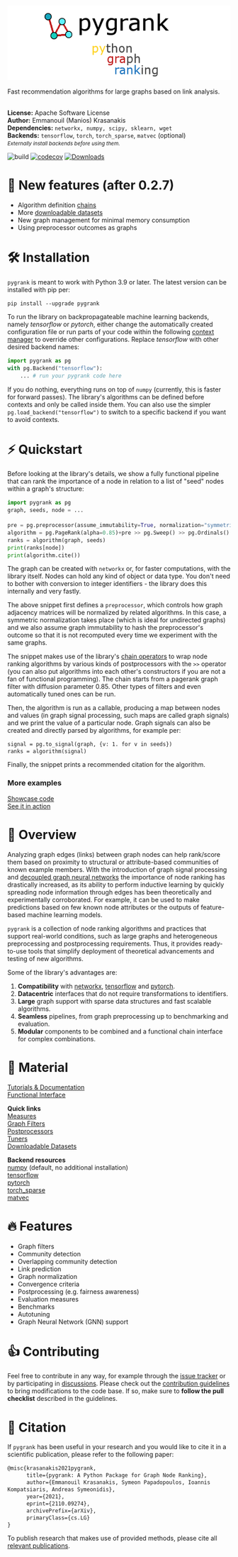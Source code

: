 ![pygrank](documentation/pygrank.png)

Fast recommendation algorithms for large graphs based on link analysis.
<br>
<br>

**License:** Apache Software License
<br>**Author:** Emmanouil (Manios) Krasanakis
<br>**Dependencies:** `networkx, numpy, scipy, sklearn, wget`
<br>**Backends:** `tensorflow`, `torch`, `torch_sparse`, `matvec` (optional)
<br><small>*Externally install backends before using them.*</small>

![build](https://github.com/MKLab-ITI/pygrank/actions/workflows/tests.yml/badge.svg)
[![codecov](https://codecov.io/gh/MKLab-ITI/pygrank/branch/master/graph/badge.svg?token=RYZOT4UY8Q)](https://codecov.io/gh/MKLab-ITI/pygrank)
[![Downloads](https://static.pepy.tech/personalized-badge/pygrank?period=total&units=international_system&left_color=black&right_color=orange&left_text=Downloads)](https://pepy.tech/project/pygrank)

# :rocket: New features (after 0.2.7)
* Algorithm definition [chains](documentation/functional.md)
* More [downloadable datasets](documentation/datasets.md)
* New graph management for minimal memory consumption
* Using preprocessor outcomes as graphs

# :hammer_and_wrench: Installation
`pygrank` is meant to work with Python 3.9 or later. The latest version can be installed with pip per:
```
pip install --upgrade pygrank
```

To run the library on backpropagateable machine learning backends, 
namely *tensorflow* or *pytorch*, either change the automatically created
configuration file or run parts of your code within the following
[context manager](https://book.pythontips.com/en/latest/context_managers.html)
to override other configurations.
Replace *tensorflow* with other desired backend names:

```python
import pygrank as pg
with pg.Backend("tensorflow"):
    ... # run your pygrank code here
```

If you do nothing, everything runs on top of `numpy` (currently, this
is faster for forward passes).
The library's algorithms can be defined before contexts and only
be called inside them. You can also use the simpler
`pg.load_backend("tensorflow")` to switch to a specific backend
if you want to avoid contexts.

# :zap: Quickstart
Before looking at the library's details, we show a fully functional
pipeline that can rank the importance of a node in relation to 
a list of "seed" nodes within a graph's structure:

```python
import pygrank as pg
graph, seeds, node = ...

pre = pg.preprocessor(assume_immutability=True, normalization="symmetric")
algorithm = pg.PageRank(alpha=0.85)+pre >> pg.Sweep() >> pg.Ordinals()
ranks = algorithm(graph, seeds)
print(ranks[node])
print(algorithm.cite())
```

The graph can be created with `networkx` or, for faster computations,
with the library itself. Nodes can hold any 
kind of object or data type. You don't need to bother with
conversion to integer identifiers - the library does this
internally and very fastly.

The above snippet first defines a `preprocessor`, 
which controls how graph adjacency matrices will be normalized 
by related algorithms. In this case, a symmetric normalization
takes place (which is ideal for undirected graphs) and we also
assume graph immutability to hash the preprocessor's outcome
so that it is not recomputed every time we experiment with the
same graphs.

The snippet makes use of the library's 
[chain operators](documentation/functional.md)
to wrap node ranking algorithms by various kinds of postprocessors
with the `>>` operator
(you can also put algorithms into each other's constructors
if you are not a fan of functional programming).
The chain starts from a pagerank graph filter with diffusion parameter
0.85. Other types of filters and even automatically tuned ones
can be run.

Then, the algorithm is run as a callable,
producing a map between nodes and values 
(in graph signal processing, such maps are called graph signals)
and we print the value of a particular node. Graph signals can
also be created and directly parsed by algorithms, for example per:
```
signal = pg.to_signal(graph, {v: 1. for v in seeds})
ranks = algorithm(signal)
```

Finally, the snippet prints a recommended citation for the algorithm.

### More examples

[Showcase code](documentation/showcase.md) <br>
[See it in action](https://github.com/maniospas/pygrank-downstream) <br>


# :brain: Overview
Analyzing graph edges (links) between graph nodes can help rank/score
them based on proximity to structural or attribute-based communities of known example members.
With the introduction of graph signal processing and
[decoupled graph neural networks](https://dl.acm.org/doi/abs/10.1145/3442381.3449927) 
the importance of node ranking has drastically 
increased, as its ability to perform inductive learning by quickly
spreading node information through edges has been theoretically and experimentally
corroborated. For example, it can be used to make predictions based on few known
node attributes or the outputs of feature-based machine learning models.

`pygrank` is a collection of node ranking algorithms and practices that 
support real-world conditions, such as large graphs and heterogeneous
preprocessing and postprocessing requirements. Thus, it provides
ready-to-use tools that simplify deployment of theoretical advancements
and testing of new algorithms.

Some of the library's advantages are:
1. **Compatibility** with [networkx](https://github.com/networkx/networkx), [tensorflow](https://www.tensorflow.org/) and [pytorch](https://pytorch.org/).
2. **Datacentric** interfaces that do not require transformations to identifiers.
3. **Large** graph support with sparse data structures and fast scalable algorithms.
4. **Seamless** pipelines, from graph preprocessing up to benchmarking and evaluation.
5. **Modular** components to be combined and a functional chain interface for complex combinations.


# :link: Material
[Tutorials & Documentation](documentation/documentation.md) <br>
[Functional Interface](documentation/functional.md)

**Quick links**<br>
[Measures](documentation/measures.md) <br>
[Graph Filters](documentation/graph_filters.md) <br>
[Postprocessors](documentation/postprocessors.md) <br>
[Tuners](documentation/tuners.md) <br>
[Downloadable Datasets](documentation/datasets.md) <br>

**Backend resources**<br>
[numpy](https://numpy.org/) (default, no additional installation) <br>
[tensorflow](https://www.tensorflow.org/install) <br>
[pytorch](https://pytorch.org/get-started/locally) <br>
[torch_sparse](https://github.com/rusty1s/pytorch_sparse) <br>
[matvec](https://github.com/maniospas/matvec)

# :fire: Features
* Graph filters
* Community detection
* Overlapping community detection
* Link prediction
* Graph normalization
* Convergence criteria
* Postprocessing (e.g. fairness awareness)
* Evaluation measures
* Benchmarks
* Autotuning
* Graph Neural Network (GNN) support

# :thumbsup: Contributing
Feel free to contribute in any way, for example through the [issue tracker](https://github.com/MKLab-ITI/pygrank/issues) or by participating in [discussions]().
Please check out the [contribution guidelines](CONTRIBUTING.md) to bring modifications to the code base.
If so, make sure to **follow the pull checklist** described in the guidelines.
 
# :notebook: Citation
If `pygrank` has been useful in your research and you would like to cite it in a scientific publication, please refer to the following paper:
```
@misc{krasanakis2021pygrank,
      title={pygrank: A Python Package for Graph Node Ranking}, 
      author={Emmanouil Krasanakis, Symeon Papadopoulos, Ioannis Kompatsiaris, Andreas Symeonidis},
      year={2021},
      eprint={2110.09274},
      archivePrefix={arXiv},
      primaryClass={cs.LG}
}
```
To publish research that makes use of provided methods,
please cite all [relevant publications](documentation/citations.md).

